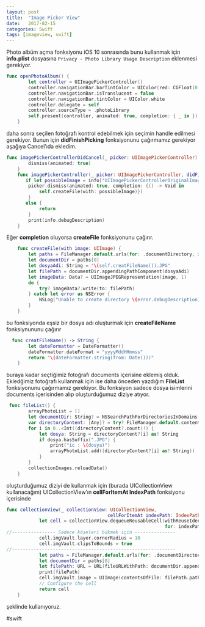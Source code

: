 ```yaml
---
layout: post
title:  "Image Picker View"
date:   2017-02-15
categories: Swift
tags: [imageview, swift]
---
```


Photo albüm açma fonksiyonu iOS 10 sonrasında bunu kullanmak için **info.plist** dosyasına `Privacy - Photo Library Usage Description`  eklenmesi gerekiyor.

```swift
func openPhotoAlbum() {
        let controller = UIImagePickerController()
        controller.navigationBar.barTintColor = UIColor(red: CGFloat(0.929), green: CGFloat(0.157), blue: CGFloat(0.094), alpha: CGFloat(1))
        controller.navigationBar.isTranslucent = false
        controller.navigationBar.tintColor = UIColor.white
        controller.delegate = self
        controller.sourceType = .photoLibrary
        self.present(controller, animated: true, completion: { _ in })
    }
```

daha sonra seçilen fotoğrafı kontrol edebilmek için seçimin handle edilmesi gerekiyor. Bunun için **didFinishPicking** fonksiyonunu çağırmamız gerekiyor aşağıya Cancel’ıda ekledim.

```swift
func imagePickerControllerDidCancel(_ picker: UIImagePickerController) {
        dismiss(animated: true)
    }
    func imagePickerController(_ picker: UIImagePickerController, didFinishPickingMediaWithInfo info: [String : Any]) {
       if let possibleImage = info["UIImagePickerControllerOriginalImage"] as? UIImage {
        picker.dismiss(animated: true, completion: {() -> Void in
            self.createFile(with: possibleImage)})
        }
       else {
            return
        }
        print(info.debugDescription)
    }
```

Eğer **completion** oluyorsa **createFile** fonksiyonunu çağırır.

```swift
    func createFile(with image: UIImage) {
        let paths = FileManager.default.urls(for: .documentDirectory, in: .userDomainMask)
        let documentDir = paths[0]
        let dosyaAdi: String = "\(self.creatFileName()).JPG"
        let filePath = documentDir.appendingPathComponent(dosyaAdi)
        let imageData: Data? = UIImageJPEGRepresentation(image, 1)
        do {
            try? imageData?.write(to: filePath)
        } catch let error as NSError {
            NSLog("Unable to create directory \(error.debugDescription)")
        }
    }
```

bu fonksiyonda eşsiz bir dosya adı oluşturmak için **createFileName** fonksiynununu çağırır

```swift
  func creatFileName() -> String {
        let dateFormatter = DateFormatter()
        dateFormatter.dateFormat = "yyyyMddHHmmss"
        return "\(dateFormatter.string(from: Date()))"
    }
```

buraya kadar seçtiğimiz fotoğrafı documents içerisine eklemiş olduk. Ekledğimiz fotoğrafı kullanmak için ise daha önceden yazdığım **FileList** fonksiyonunu çağırmamız gerekiyor. Bu fonksiyon sadece dosya isimlerini documents içerisinden alıp oluşturduğumuz diziye atıyor.

```swift
 func fileList() {
        arrayPhotoList = []
        let documentDir: String? = NSSearchPathForDirectoriesInDomains(.documentDirectory, .userDomainMask, true).first
        var directoryContent: [Any]? = try? FileManager.default.contentsOfDirectory(atPath: documentDir!)
        for i in 0..<Int((directoryContent?.count)!) {
            let dosya: String = directoryContent?[i] as! String
            if dosya.hasSuffix(".JPG") {
                print("ic : \(dosya)")
                arrayPhotoList.add((directoryContent?[i] as! String))
            }
        }
        collectionImages.reloadData()
    }
```

oluşturduğumuz diziyi de kullanmak için (burada UICollectionView kullanacağım) UICollectionView’ın **cellForItemAt IndexPath** fonksiyonu içerisinde

```swift
func collectionView(_ collectionView: UICollectionView,
                                     cellForItemAt indexPath: IndexPath) -> UICollectionViewCell {
            let cell = collectionView.dequeueReusableCell(withReuseIdentifier: "imageCollectionViewCell",
                                                          for: indexPath) as! imageCollectionViewCell
//---------------- Sadece köşeleri bükmek için --------------- 
            cell.imgVault.layer.cornerRadius = 10
            cell.imgVault.clipsToBounds = true
//------------------------------------------------------------
            let paths = FileManager.default.urls(for: .documentDirectory, in: .userDomainMask)
            let documentDir = paths[0]
            let filePath: URL = URL(fileURLWithPath: documentDir.appendingPathComponent(arrayPhotoList[indexPath.row] as! String).path)
            print(filePath)
            cell.imgVault.image = UIImage(contentsOfFile: filePath.path)
            // Configure the cell
            return cell
    }
```

şeklinde kullanıyoruz.

#swift

